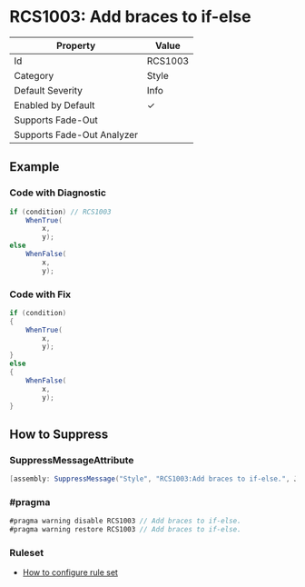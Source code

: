 # RCS1003: Add braces to if\-else

| Property | Value |
| -------- | ----- |
| Id | RCS1003 |
| Category | Style |
| Default Severity | Info |
| Enabled by Default | &#x2713; |
| Supports Fade\-Out |  |
| Supports Fade\-Out Analyzer |  |

## Example

### Code with Diagnostic

```csharp
if (condition) // RCS1003
    WhenTrue(
        x,
        y);
else
    WhenFalse(
        x,
        y);
```

### Code with Fix

```csharp
if (condition)
{
    WhenTrue(
        x,
        y);
}
else
{
    WhenFalse(
        x,
        y);
}
```

## How to Suppress

### SuppressMessageAttribute

```csharp
[assembly: SuppressMessage("Style", "RCS1003:Add braces to if-else.", Justification = "<Pending>")]
```

### \#pragma

```csharp
#pragma warning disable RCS1003 // Add braces to if-else.
#pragma warning restore RCS1003 // Add braces to if-else.
```

### Ruleset

* [How to configure rule set](../HowToConfigureAnalyzers.md)
